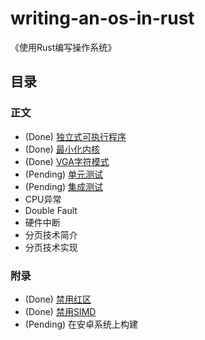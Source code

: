# writing-an-os-in-rust

《使用Rust编写操作系统》

## 目录

### 正文
- (Done) [独立式可执行程序](./01-freestanding-rust-binary.md)
- (Done) [最小化内核](./02-minimal-rust-kernel.md)
- (Done) [VGA字符模式](./03-vga-text-mode.md)
- (Pending) [单元测试](./04-unit-testing.md)
- (Pending) [集成测试](./05-integration-tests.md)
- CPU异常
- Double Fault
- 硬件中断
- 分页技术简介
- 分页技术实现

### 附录
- (Done) [禁用红区](./appendix-a-red-zone.md)
- (Done) [禁用SIMD](./appendix-b-disable-simd.md)
- (Pending) 在安卓系统上构建

